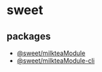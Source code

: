 # sweet

## packages

* [@sweet/milkteaModule](packages/milkteaModule/README.md)
* [@sweet/milkteaModule-cli](packages/milkteaModule-cli/README.md)